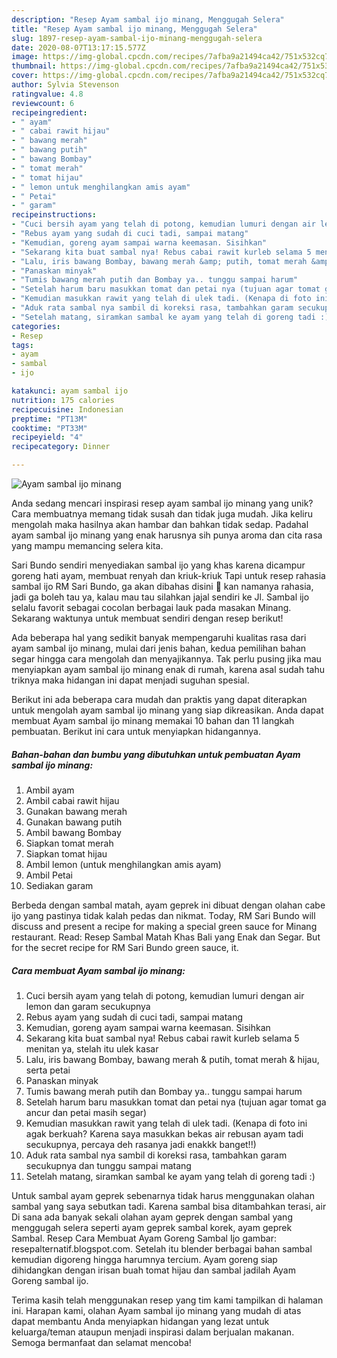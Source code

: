 ```yaml
---
description: "Resep Ayam sambal ijo minang, Menggugah Selera"
title: "Resep Ayam sambal ijo minang, Menggugah Selera"
slug: 1897-resep-ayam-sambal-ijo-minang-menggugah-selera
date: 2020-08-07T13:17:15.577Z
image: https://img-global.cpcdn.com/recipes/7afba9a21494ca42/751x532cq70/ayam-sambal-ijo-minang-foto-resep-utama.jpg
thumbnail: https://img-global.cpcdn.com/recipes/7afba9a21494ca42/751x532cq70/ayam-sambal-ijo-minang-foto-resep-utama.jpg
cover: https://img-global.cpcdn.com/recipes/7afba9a21494ca42/751x532cq70/ayam-sambal-ijo-minang-foto-resep-utama.jpg
author: Sylvia Stevenson
ratingvalue: 4.8
reviewcount: 6
recipeingredient:
- " ayam"
- " cabai rawit hijau"
- " bawang merah"
- " bawang putih"
- " bawang Bombay"
- " tomat merah"
- " tomat hijau"
- " lemon untuk menghilangkan amis ayam"
- " Petai"
- " garam"
recipeinstructions:
- "Cuci bersih ayam yang telah di potong, kemudian lumuri dengan air lemon dan garam secukupnya"
- "Rebus ayam yang sudah di cuci tadi, sampai matang"
- "Kemudian, goreng ayam sampai warna keemasan. Sisihkan"
- "Sekarang kita buat sambal nya! Rebus cabai rawit kurleb selama 5 menitan ya, stelah itu ulek kasar"
- "Lalu, iris bawang Bombay, bawang merah &amp; putih, tomat merah &amp; hijau, serta petai"
- "Panaskan minyak"
- "Tumis bawang merah putih dan Bombay ya.. tunggu sampai harum"
- "Setelah harum baru masukkan tomat dan petai nya (tujuan agar tomat ga ancur dan petai masih segar)"
- "Kemudian masukkan rawit yang telah di ulek tadi. (Kenapa di foto ini agak berkuah? Karena saya masukkan bekas air rebusan ayam tadi secukupnya, percaya deh rasanya jadi enakkk banget!!)"
- "Aduk rata sambal nya sambil di koreksi rasa, tambahkan garam secukupnya dan tunggu sampai matang"
- "Setelah matang, siramkan sambal ke ayam yang telah di goreng tadi :)"
categories:
- Resep
tags:
- ayam
- sambal
- ijo

katakunci: ayam sambal ijo 
nutrition: 175 calories
recipecuisine: Indonesian
preptime: "PT13M"
cooktime: "PT33M"
recipeyield: "4"
recipecategory: Dinner

---
```



![Ayam sambal ijo minang](https://img-global.cpcdn.com/recipes/7afba9a21494ca42/751x532cq70/ayam-sambal-ijo-minang-foto-resep-utama.jpg)

Anda sedang mencari inspirasi resep ayam sambal ijo minang yang unik? Cara membuatnya memang tidak susah dan tidak juga mudah. Jika keliru mengolah maka hasilnya akan hambar dan bahkan tidak sedap. Padahal ayam sambal ijo minang yang enak harusnya sih punya aroma dan cita rasa yang mampu memancing selera kita.

Sari Bundo sendiri menyediakan sambal ijo yang khas karena dicampur goreng hati ayam, membuat renyah dan kriuk-kriuk Tapi untuk resep rahasia sambal ijo RM Sari Bundo, ga akan dibahas disini 🙂 kan namanya rahasia, jadi ga boleh tau ya, kalau mau tau silahkan jajal sendiri ke Jl. Sambal ijo selalu favorit sebagai cocolan berbagai lauk pada masakan Minang. Sekarang waktunya untuk membuat sendiri dengan resep berikut!

Ada beberapa hal yang sedikit banyak mempengaruhi kualitas rasa dari ayam sambal ijo minang, mulai dari jenis bahan, kedua pemilihan bahan segar hingga cara mengolah dan menyajikannya. Tak perlu pusing jika mau menyiapkan ayam sambal ijo minang enak di rumah, karena asal sudah tahu triknya maka hidangan ini dapat menjadi suguhan spesial.


Berikut ini ada beberapa cara mudah dan praktis yang dapat diterapkan untuk mengolah ayam sambal ijo minang yang siap dikreasikan. Anda dapat membuat Ayam sambal ijo minang memakai 10 bahan dan 11 langkah pembuatan. Berikut ini cara untuk menyiapkan hidangannya.

<!--inarticleads1-->

##### Bahan-bahan dan bumbu yang dibutuhkan untuk pembuatan Ayam sambal ijo minang:

1. Ambil  ayam
1. Ambil  cabai rawit hijau
1. Gunakan  bawang merah
1. Gunakan  bawang putih
1. Ambil  bawang Bombay
1. Siapkan  tomat merah
1. Siapkan  tomat hijau
1. Ambil  lemon (untuk menghilangkan amis ayam)
1. Ambil  Petai
1. Sediakan  garam


Berbeda dengan sambal matah, ayam geprek ini dibuat dengan olahan cabe ijo yang pastinya tidak kalah pedas dan nikmat. Today, RM Sari Bundo will discuss and present a recipe for making a special green sauce for Minang restaurant. Read: Resep Sambal Matah Khas Bali yang Enak dan Segar. But for the secret recipe for RM Sari Bundo green sauce, it. 

<!--inarticleads2-->

##### Cara membuat Ayam sambal ijo minang:

1. Cuci bersih ayam yang telah di potong, kemudian lumuri dengan air lemon dan garam secukupnya
1. Rebus ayam yang sudah di cuci tadi, sampai matang
1. Kemudian, goreng ayam sampai warna keemasan. Sisihkan
1. Sekarang kita buat sambal nya! Rebus cabai rawit kurleb selama 5 menitan ya, stelah itu ulek kasar
1. Lalu, iris bawang Bombay, bawang merah &amp; putih, tomat merah &amp; hijau, serta petai
1. Panaskan minyak
1. Tumis bawang merah putih dan Bombay ya.. tunggu sampai harum
1. Setelah harum baru masukkan tomat dan petai nya (tujuan agar tomat ga ancur dan petai masih segar)
1. Kemudian masukkan rawit yang telah di ulek tadi. (Kenapa di foto ini agak berkuah? Karena saya masukkan bekas air rebusan ayam tadi secukupnya, percaya deh rasanya jadi enakkk banget!!)
1. Aduk rata sambal nya sambil di koreksi rasa, tambahkan garam secukupnya dan tunggu sampai matang
1. Setelah matang, siramkan sambal ke ayam yang telah di goreng tadi :)


Untuk sambal ayam geprek sebenarnya tidak harus menggunakan olahan sambal yang saya sebutkan tadi. Karena sambal bisa ditambahkan terasi, air Di sana ada banyak sekali olahan ayam geprek dengan sambal yang menggugah selera seperti ayam geprek sambal korek, ayam geprek Sambal. Resep Cara Membuat Ayam Goreng Sambal Ijo gambar: resepalternatif.blogspot.com. Setelah itu blender berbagai bahan sambal kemudian digoreng hingga harumnya tercium. Ayam goreng siap dihidangkan dengan irisan buah tomat hijau dan sambal jadilah Ayam Goreng sambal ijo. 

Terima kasih telah menggunakan resep yang tim kami tampilkan di halaman ini. Harapan kami, olahan Ayam sambal ijo minang yang mudah di atas dapat membantu Anda menyiapkan hidangan yang lezat untuk keluarga/teman ataupun menjadi inspirasi dalam berjualan makanan. Semoga bermanfaat dan selamat mencoba!
